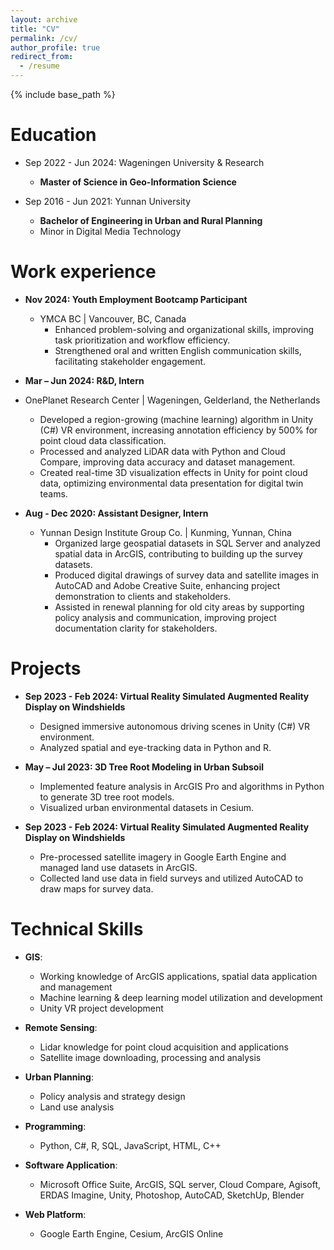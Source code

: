 ```yaml
---
layout: archive
title: "CV"
permalink: /cv/
author_profile: true
redirect_from:
  - /resume
---
```

{% include base_path %}

Education
=========

* Sep 2022 - Jun 2024: Wageningen University & Research 

  * **Master of Science in Geo-Information Science**
  
    
  
* Sep 2016 - Jun 2021: Yunnan University

  * **Bachelor of Engineering in Urban and Rural Planning** 
  * Minor in Digital Media Technology

Work experience
===============

* **Nov 2024: Youth Employment Bootcamp Participant**	

  * YMCA BC | Vancouver, BC, Canada
    * Enhanced problem-solving and organizational skills, improving task prioritization and workflow efficiency.
    * Strengthened oral and written English communication skills, facilitating stakeholder engagement.

* **Mar – Jun 2024: R&D, Intern**
* OnePlanet Research Center | Wageningen, Gelderland, the Netherlands
    * Developed a region-growing (machine learning) algorithm in Unity (C#) VR environment, increasing annotation efficiency by 500% for point cloud data classification.
    * Processed and analyzed LiDAR data with Python and Cloud Compare, improving data accuracy and dataset management.
    * Created real-time 3D visualization effects in Unity for point cloud data, optimizing environmental data presentation for digital twin teams.

* **Aug - Dec 2020: Assistant Designer, Intern**

  * Yunnan Design Institute Group Co. | Kunming, Yunnan, China
    * Organized large geospatial datasets in SQL Server and analyzed spatial data in ArcGIS, contributing to building up the survey datasets.
    * Produced digital drawings of survey data and satellite images in AutoCAD and Adobe Creative Suite, enhancing project demonstration to clients and stakeholders.
    * Assisted in renewal planning for old city areas by supporting policy analysis and communication, improving project documentation clarity for stakeholders.

Projects
======
* **Sep 2023 - Feb 2024: Virtual Reality Simulated Augmented Reality Display on Windshields**

  * Designed immersive autonomous driving scenes in Unity (C#) VR environment.
  * Analyzed spatial and eye-tracking data in Python and R.

* **May – Jul 2023: 3D Tree Root Modeling in Urban Subsoil**

  * Implemented feature analysis in ArcGIS Pro and algorithms in Python to generate 3D tree root models.
  * Visualized urban environmental datasets in Cesium.

* **Sep 2023 - Feb 2024: Virtual Reality Simulated Augmented Reality Display on Windshields**

  * Pre-processed satellite imagery in Google Earth Engine and managed land use datasets in ArcGIS.
  * Collected land use data in field surveys and utilized AutoCAD to draw maps for survey data.

Technical Skills
======

* **GIS**:
  * Working knowledge of ArcGIS applications, spatial data application and management 
  * Machine learning & deep learning model utilization and development
  * Unity VR project development

* **Remote Sensing**:
  * Lidar knowledge for point cloud acquisition and applications
  * Satellite image downloading, processing and analysis

* **Urban Planning**:
  * Policy analysis and strategy design
  * Land use analysis

* **Programming**: 
  * Python, C#, R, SQL, JavaScript, HTML, C++

* **Software Application**: 
  * Microsoft Office Suite, ArcGIS, SQL server, Cloud Compare, Agisoft, ERDAS Imagine, Unity, Photoshop, AutoCAD, SketchUp, Blender

* **Web Platform**: 
  * Google Earth Engine, Cesium, ArcGIS Online